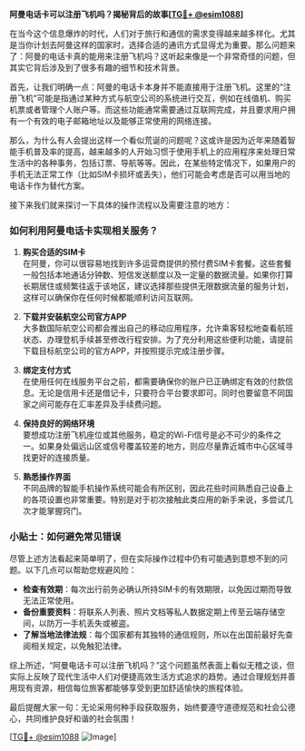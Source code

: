 **阿曼电话卡可以注册飞机吗？揭秘背后的故事[[TG💪+ @esim1088](https://t.me/s/esim1088)]**

在当今这个信息爆炸的时代，人们对于旅行和通信的需求变得越来越多样化。尤其是当你计划去阿曼这样的国家时，选择合适的通讯方式显得尤为重要。那么问题来了：阿曼的电话卡真的能用来注册飞机吗？这听起来像是一个非常奇怪的问题，但其实它背后涉及到了很多有趣的细节和技术背景。

首先，让我们明确一点：阿曼的电话卡本身并不能直接用于注册飞机。这里的“注册飞机”可能是指通过某种方式与航空公司的系统进行交互，例如在线值机、购买机票或者管理个人账户等。而这些功能通常需要通过互联网完成，并且要求用户拥有一个有效的电子邮箱地址以及能够正常使用的网络连接。

那么，为什么有人会提出这样一个看似荒诞的问题呢？这或许是因为近年来随着智能手机普及率的提高，越来越多的人开始习惯于使用手机上的应用程序来处理日常生活中的各种事务，包括订票、导航等等。因此，在某些特定情况下，如果用户的手机无法正常工作（比如SIM卡损坏或丢失），他们可能会考虑是否可以用当地的电话卡作为替代方案。

接下来我们就来探讨一下具体的操作流程以及需要注意的地方：

### 如何利用阿曼电话卡实现相关服务？

1. **购买合适的SIM卡**  
   在阿曼，你可以很容易地找到许多运营商提供的预付费SIM卡套餐。这些套餐一般包括本地通话分钟数、短信发送额度以及一定量的数据流量。如果你打算长期居住或频繁往返于该地区，建议选择那些提供无限数据流量的服务计划，这样可以确保你在任何时候都能顺利访问互联网。

2. **下载并安装航空公司官方APP**  
   大多数国际航空公司都会推出自己的移动应用程序，允许乘客轻松地查看航班状态、办理登机手续甚至修改行程安排。为了充分利用这些便利功能，请提前下载目标航空公司的官方APP，并按照提示完成注册步骤。

3. **绑定支付方式**  
   在使用任何在线服务平台之前，都需要确保你的账户已正确绑定有效的付款信息。无论是信用卡还是借记卡，只要符合平台要求即可。同时也要留意不同国家之间可能存在汇率差异及手续费问题。

4. **保持良好的网络环境**  
   要想成功注册飞机座位或其他服务，稳定的Wi-Fi信号是必不可少的条件之一。如果身处偏远山区或信号覆盖较差的地方，则应尽量靠近城市中心区域寻找更好的连接质量。

5. **熟悉操作界面**  
   不同品牌的智能手机操作系统可能会有所区别，因此花些时间熟悉自己设备上的各项设置也非常重要。特别是对于初次接触此类应用的新手来说，多尝试几次才能掌握窍门。

### 小贴士：如何避免常见错误

尽管上述方法看起来简单明了，但在实际操作过程中仍有可能遇到意想不到的问题。以下几点可以帮助您规避风险：

- **检查有效期**：每次出行前务必确认所持SIM卡的有效期限，以免因过期而导致无法正常使用。
- **备份重要资料**：将联系人列表、照片文档等私人数据定期上传至云端存储空间，以防万一手机丢失或被盗。
- **了解当地法律法规**：每个国家都有其独特的通信规则，所以在出国前最好先查阅相关规定，以免触犯法律。

综上所述，“阿曼电话卡可以注册飞机吗？”这个问题虽然表面上看似无稽之谈，但实际上反映了现代生活中人们对便捷高效生活方式追求的趋势。通过合理规划并善用现有资源，相信每位旅客都能够享受到更加舒适愉快的旅程体验。

最后提醒大家一句：无论采用何种手段获取服务，始终要遵守道德规范和社会公德心，共同维护良好和谐的社会氛围！  

[[TG💪+ @esim1088](https://t.me/s/esim1088) ![Image](https://i.postimg.cc/4NQfJmqS/Snipaste-2025-05-13-00-14-12.png)]